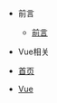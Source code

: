 - 前言
  - [前言](README.md)

  <!-- - [首页](README.md)
  - [Vue](nav.md) -->
-  Vue相关
  - [首页](README.md)
  - [Vue](nav.md)
  